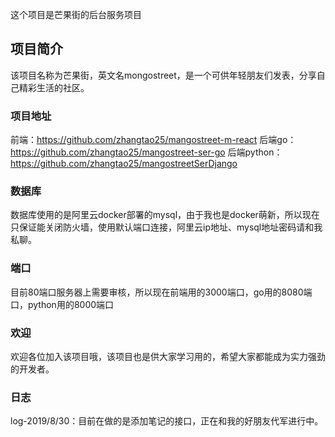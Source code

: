 这个项目是芒果街的后台服务项目
## 项目简介
该项目名称为芒果街，英文名mongostreet，是一个可供年轻朋友们发表，分享自己精彩生活的社区。

### 项目地址
前端：https://github.com/zhangtao25/mangostreet-m-react
后端go：https://github.com/zhangtao25/mangostreet-ser-go
后端python：https://github.com/zhangtao25/mangostreetSerDjango

### 数据库
数据库使用的是阿里云docker部署的mysql，由于我也是docker萌新，所以现在只保证能关闭防火墙，使用默认端口连接，阿里云ip地址、mysql地址密码请和我私聊。

### 端口
目前80端口服务器上需要审核，所以现在前端用的3000端口，go用的8080端口，python用的8000端口

### 欢迎
欢迎各位加入该项目哦，该项目也是供大家学习用的，希望大家都能成为实力强劲的开发者。

### 日志
log-2019/8/30：目前在做的是添加笔记的接口，正在和我的好朋友代军进行中。
